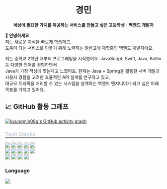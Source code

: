 <h1 align="center">경민</h1>
<p align="center">
  <b>세상에 필요한 가치를 제공하는 서비스를 만들고 싶은 고등학생ㆍ백엔드 개발자</b>
</p>

**👋 안녕하세요**<br/>
저는 새로운 지식을 빠르게 학습하고,</br>
도움이 되는 서비스를 만들기 위해 노력하는 일반고에 재학중인 백엔드 개발자에요.</br>

저는 중학교 2학년 때부터 프로그래밍을 시작했어요. JavaScript, Swift, Java, Kotlin 등 다양한 언어를 경험하면서</br>
Java가 가장 적성에 맞는다고 느꼈어요. 현재는 Java + Spring을 활용한 서버 개발과 사용자 경험을 고려한 효율적인 API 설계를 연구하고 있고,</br>
대규모 트래픽을 처리할 수 있는 시스템을 설계하는 백엔드 엔지니어가 되고 싶은 미래 목표를 가지고 있어요.

## 📈 GitHub 활동 그래프
[![kyungmin08g's GitHub activity graph](https://github-activity-graph.vercel.app/graph?username=kyungmin08g&theme=snow&area=true&color=000000)](https://github.com/kyungmin08g)

<div align="left">
    <h3 style="border-bottom: 1px solid #21262d; color: #c9d1d9;"> Tech Stacks </h3>
    <div style="margin: ; text-align: left;" "text-align: left;"> <img src="https://img.shields.io/badge/Amazon AWS-232F3E?style=for-the-badge&logo=Amazon AWS&logoColor=white">
          <img src="https://img.shields.io/badge/CSS3-1572B6?style=for-the-badge&logo=CSS3&logoColor=white">
          <img src="https://img.shields.io/badge/Docker-2496ED?style=for-the-badge&logo=Docker&logoColor=white">
          <img src="https://img.shields.io/badge/Figma-F24E1E?style=for-the-badge&logo=Figma&logoColor=white">
          <img src="https://img.shields.io/badge/HTML5-E34F26?style=for-the-badge&logo=HTML5&logoColor=white">
          <br/><img src="https://img.shields.io/badge/Java-007396?style=for-the-badge&logo=Java&logoColor=white">
          <img src="https://img.shields.io/badge/Javascript-F7DF1E?style=for-the-badge&logo=Javascript&logoColor=white">
          <img src="https://img.shields.io/badge/MySQL-4479A1?style=for-the-badge&logo=MySQL&logoColor=white">
          <img src="https://img.shields.io/badge/Notion-000000?style=for-the-badge&logo=Notion&logoColor=white">
          <img src="https://img.shields.io/badge/Python-3776AB?style=for-the-badge&logo=Python&logoColor=white">
          <br/><img src="https://img.shields.io/badge/Spring-6DB33F?style=for-the-badge&logo=Spring&logoColor=white">
          <img src="https://img.shields.io/badge/Spring Boot-6DB33F?style=for-the-badge&logo=Spring Boot&logoColor=white">
          <img src="https://img.shields.io/badge/Git-F05032?style=for-the-badge&logo=Git&logoColor=white">
          <img src="https://img.shields.io/badge/Github-181717?style=for-the-badge&logo=Github&logoColor=white">
          <br/></div>
    </div>
    <div style="text-align: left;"> 
    <h3> Language </h3>
    <div style="text-align: left;">
        <img src="https://github-readme-stats.vercel.app/api/top-langs/?username=kyungmin08g&layout=compact&bg_color=180,212830,00000000&title_color=ffffff&text_color=ffffff"/>
    </div>
</div>

